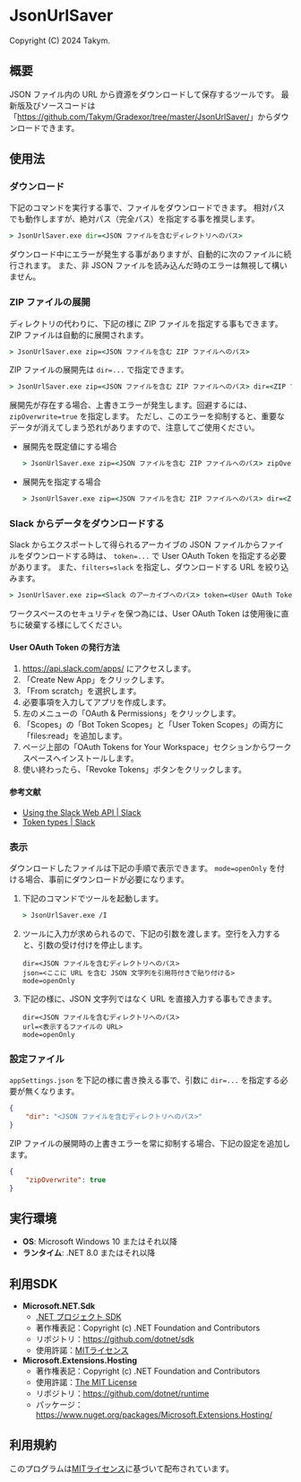 # JsonUrlSaver
Copyright (C) 2024 Takym.

## 概要
JSON ファイル内の URL から資源をダウンロードして保存するツールです。
最新版及びソースコードは「<https://github.com/Takym/Gradexor/tree/master/JsonUrlSaver/>」からダウンロードできます。

## 使用法

### ダウンロード
下記のコマンドを実行する事で、ファイルをダウンロードできます。
相対パスでも動作しますが、絶対パス（完全パス）を指定する事を推奨します。
```cmd
> JsonUrlSaver.exe dir=<JSON ファイルを含むディレクトリへのパス>
```

ダウンロード中にエラーが発生する事がありますが、自動的に次のファイルに続行されます。
また、非 JSON ファイルを読み込んだ時のエラーは無視して構いません。

### ZIP ファイルの展開
ディレクトリの代わりに、下記の様に ZIP ファイルを指定する事もできます。
ZIP ファイルは自動的に展開されます。
```cmd
> JsonUrlSaver.exe zip=<JSON ファイルを含む ZIP ファイルへのパス>
```

ZIP ファイルの展開先は `dir=...` で指定できます。
```cmd
> JsonUrlSaver.exe zip=<JSON ファイルを含む ZIP ファイルへのパス> dir=<ZIP ファイルの展開先のパス>
```

展開先が存在する場合、上書きエラーが発生します。回避するには、`zipOverwrite=true` を指定します。
ただし、このエラーを抑制すると、重要なデータが消えてしまう恐れがありますので、注意してご使用ください。

* 展開先を既定値にする場合
	```cmd
	> JsonUrlSaver.exe zip=<JSON ファイルを含む ZIP ファイルへのパス> zipOverwrite=true
	```
* 展開先を指定する場合
	```cmd
	> JsonUrlSaver.exe zip=<JSON ファイルを含む ZIP ファイルへのパス> dir=<ZIP ファイルの展開先のパス> zipOverwrite=true
	```

### Slack からデータをダウンロードする
Slack からエクスポートして得られるアーカイブの JSON ファイルからファイルをダウンロードする時は、
`token=...` で User OAuth Token を指定する必要があります。
また、`filters=slack` を指定し、ダウンロードする URL を絞り込みます。
```cmd
> JsonUrlSaver.exe zip=<Slack のアーカイブへのパス> token=<User OAuth Token> filters=slack
```

ワークスペースのセキュリティを保つ為には、User OAuth Token は使用後に直ちに破棄する様にしてください。

#### User OAuth Token の発行方法
1. <https://api.slack.com/apps/> にアクセスします。
2. 「Create New App」をクリックします。
3. 「From scratch」を選択します。
4. 必要事項を入力してアプリを作成します。
5. 左のメニューの「OAuth & Permissions」をクリックします。
6. 「Scopes」の「Bot Token Scopes」と「User Token Scopes」の両方に「files:read」を追加します。
7. ページ上部の「OAuth Tokens for Your Workspace」セクションからワークスペースへインストールします。
8. 使い終わったら、「Revoke Tokens」ボタンをクリックします。

#### 参考文献
* [Using the Slack Web API | Slack](https://api.slack.com/web)
* [Token types | Slack](https://api.slack.com/concepts/token-types)

### 表示
ダウンロードしたファイルは下記の手順で表示できます。
`mode=openOnly` を付ける場合、事前にダウンロードが必要になります。

1. 下記のコマンドでツールを起動します。
	```cmd
	> JsonUrlSaver.exe /I
	```
2. ツールに入力が求められるので、下記の引数を渡します。空行を入力すると、引数の受け付けを停止します。
	```
	dir=<JSON ファイルを含むディレクトリへのパス>
	json=<ここに URL を含む JSON 文字列を引用符付きで貼り付ける>
	mode=openOnly

	```
3. 下記の様に、JSON 文字列ではなく URL を直接入力する事もできます。
	```
	dir=<JSON ファイルを含むディレクトリへのパス>
	url=<表示するファイルの URL>
	mode=openOnly

	```

### 設定ファイル
`appSettings.json` を下記の様に書き換える事で、引数に `dir=...` を指定する必要が無くなります。
```json
{
	"dir": "<JSON ファイルを含むディレクトリへのパス>"
}
```

ZIP ファイルの展開時の上書きエラーを常に抑制する場合、下記の設定を追加します。
```json
{
	"zipOverwrite": true
}
```

## 実行環境
* **OS**: Microsoft Windows 10 またはそれ以降
* **ランタイム**: .NET 8.0 またはそれ以降

## 利用SDK
* **Microsoft.NET.Sdk**
	* [.NET プロジェクト SDK](https://docs.microsoft.com/ja-jp/dotnet/core/project-sdk/overview)
	* 著作権表記：Copyright (c) .NET Foundation and Contributors
	* リポジトリ：<https://github.com/dotnet/sdk>
	* 使用許諾：[MITライセンス](https://github.com/dotnet/sdk/blob/main/LICENSE.TXT)
* **Microsoft.Extensions.Hosting**
	* 著作権表記：Copyright (c) .NET Foundation and Contributors
	* 使用許諾：[The MIT License](https://github.com/dotnet/runtime/blob/main/LICENSE.TXT)
	* リポジトリ：<https://github.com/dotnet/runtime>
	* パッケージ：<https://www.nuget.org/packages/Microsoft.Extensions.Hosting/>

## 利用規約
このプログラムは[MITライセンス](https://github.com/Takym/Gradexor/blob/master/LICENSE.md)に基づいて配布されています。

